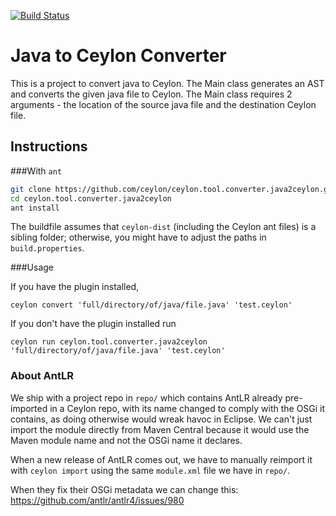 [![Build Status](https://ci-ceylon.rhcloud.com/buildStatus/icon?job=ceylon.tool.converter.java2ceylon)](https://ci-ceylon.rhcloud.com/job/ceylon.tool.converter.java2ceylon)

# Java to Ceylon Converter

This is a project to convert java to Ceylon. 
The Main class generates an AST and converts the given java file to Ceylon.
The Main class requires 2 arguments - the location of the source java file and the destination Ceylon file.

## Instructions

###With `ant`

```bash
git clone https://github.com/ceylon/ceylon.tool.converter.java2ceylon.git
cd ceylon.tool.converter.java2ceylon
ant install
```

The buildfile assumes that `ceylon-dist` (including the Ceylon ant files) is a sibling folder; otherwise, you might have to adjust the paths in `build.properties`.

###Usage

If you have the plugin installed,

`ceylon convert 'full/directory/of/java/file.java' 'test.ceylon'`

If you don't have the plugin installed run

`ceylon run ceylon.tool.converter.java2ceylon 'full/directory/of/java/file.java' 'test.ceylon'`

### About AntLR

We ship with a project repo in `repo/` which contains AntLR already pre-imported in a Ceylon
repo, with its name changed to comply with the OSGi it contains, as doing otherwise would
wreak havoc in Eclipse. We can't just import the module directly from Maven Central because
it would use the Maven module name and not the OSGi name it declares.

When a new release of AntLR comes out, we have to manually reimport it with `ceylon import`
using the same `module.xml` file we have in `repo/`.

When they fix their OSGi metadata we can change this: https://github.com/antlr/antlr4/issues/980

